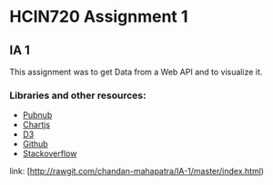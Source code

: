 # HCIN720 Assignment 1

## IA 1

This assignment was to get Data from a Web API and to visualize it.

### Libraries and other resources:

* [Pubnub](https://www.pubnub.com/developers/realtime-data-streams/twitter-stream/)
* [Chartjs](http://www.chartjs.org/docs/#line-chart-introduction)
* [D3](https://d3js.org/)
* [Github](https://github.com/pubnub/tweet-emotion/blob/gh-pages/js/app.js)
* [Stackoverflow](http://stackoverflow.com/questions/17354163/dynamically-update-values-of-a-chartjs-chart)

link:
[http://rawgit.com/chandan-mahapatra/IA-1/master/index.html)


